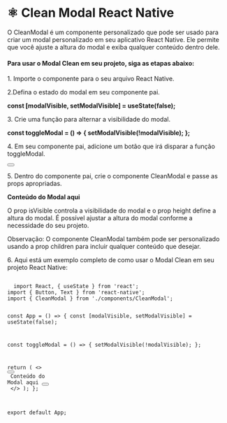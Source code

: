 <!DOCTYPE html>
<html lang="en">
<head>
  <meta charset="UTF-8">
  <meta http-equiv="X-UA-Compatible" content="IE=edge">
  <meta name="viewport" content="width=device-width, initial-scale=1.0">
</head>
<body>
  <h1>⚛️ Clean Modal React Native</h1>
  <p>O CleanModal é um componente personalizado que pode ser usado para criar um modal personalizado em seu    aplicativo React Native. Ele permite que você ajuste a altura do modal e exiba qualquer conteúdo dentro dele.</p>
<h4>Para usar o Modal Clean em seu projeto, siga as etapas abaixo:</h4>
  <p>1. Importe o componente para o seu arquivo React Native.</p>
  <p>2.Defina o estado do modal em seu componente pai.</p>
  <p><strong>const [modalVisible, setModalVisible] = useState(false);
</strong></p>
  <p>3. Crie uma função para alternar a visibilidade do modal.</p>
  <p><strong>const toggleModal = () => {
  setModalVisible(!modalVisible);
};
</strong></p>
  <p>4. Em seu componente pai, adicione um botão que irá disparar a função toggleModal.</p
  <p><strong>
    <Button title="Abrir Modal" onPress={toggleModal}></Button>
   </strong></p>
  <p>5. Dentro do componente pai, crie o componente CleanModal e passe as props apropriadas.</p>
   <p><strong><CleanModal isVisible={modalVisible} height={300}>
  <Text>Conteúdo do Modal aqui</Text>
</CleanModal>
</strong></p>
  <p>O prop isVisible controla a visibilidade do modal e o prop height define a altura do modal. É possível ajustar a altura do modal conforme a necessidade do seu projeto.

Observação: O componente CleanModal também pode ser personalizado usando a prop children para incluir qualquer conteúdo que desejar.</p>

<p>6. Aqui está um exemplo completo de como usar o Modal Clean em seu projeto React Native:</p>
  <pre>
<code>
  import React, { useState } from 'react';
import { Button, Text } from 'react-native';
import { CleanModal } from './components/CleanModal';

const App = () => {
  const [modalVisible, setModalVisible] = useState(false);

  const toggleModal = () => {
    setModalVisible(!modalVisible);
  };

  return (
    <>
      <Button title="Abrir Modal" onPress={toggleModal}></Button>
      <CleanModal isVisible={modalVisible} height={300}>
        <Text>Conteúdo do Modal aqui</Text>
        <Button title="Fechar" onPress={toggleModal}></Button>
      </CleanModal>
    </>
  );
};

export default App;
</code>
</pre>

  
</body>
</html>
